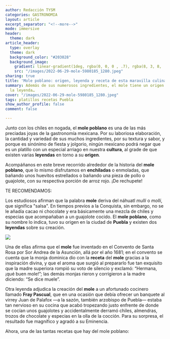 ```yaml
---
author: Redacción TYSM
categories: GASTRONOMIA
layout: article
excerpt_separator: "<!--more-->"
mode: immersive
header:
  theme: dark
article_header:
  type: overlay
  theme: dark
  background_color: "#203028"
  background_image:
    gradient: linear-gradient(1deg, rgba(0, 0, 0 , .7), rgba(8, 3, 8, .9))
    src: "/images/2022-06-29-mole-5980185_1280.jpeg"
sharing: true
title: 'Mole poblano: origen, leyenda y receta de esta maravilla culinaria'
summary: Además de sus numerosos ingredientes, el mole tiene un origen anclado en
  la leyenda…
cover: "/images/2022-06-29-mole-5980185_1280.jpeg"
tags: platillos recetas Puebla
show_author_profile: false
comment: false

---
```

Junto con los chiles en nogada, el **mole poblano** es una de las más preciadas joyas de la gastronomía mexicana. Por su laboriosa elaboración, la cantidad y variedad de sus muchos ingredientes, por su textura y sabor, y porque es sinónimo de fiesta y jolgorio, ningún mexicano podrá negar que es un platillo con un especial arriago en nuestra **cultura**, al grade de que existen varias **leyendas** en torno a su **origen**.

Acompáñanos en este breve recorrido alrededor de la historia del **mole poblano**, que lo mismo disfrutamos en **enchiladas** o enmoladas, que bañando unos huevitos estrellados o bañando una pieza de pollo o guajolote, con su respectiva porción de arroz rojo. ¡De rechupete!

TE RECOMENDAMOS:

Los estudiosos afirman que la palabra **mole** deriva del náhuatl _mulli_ o _molli_, que significa "salsa". En tiempos previos a la Conquista, sin embargo, no se le añadía cacao ni chocolate y era básicamente una mezcla de chiles y especias que acompañaban a un guajolote cocido. El **mole poblano**, como su nombre lo indica, tuvo su origen en la ciudad de **Puebla** y existen dos **leyendas** sobre su creación.

![](https://upload.wikimedia.org/wikipedia/commons/thumb/e/e0/Comidas_de_m%C3%A9xico_02.jpg/768px-Comidas_de_m%C3%A9xico_02.jpg)

Una de ellas afirma que el **mole** fue inventado en el Convento de Santa Rosa por Sor Andrea de la Asunción, allá por el año 1681; en el convento se cuenta que la monja dominica dio con la **receta** del **mole** gracias a la inspiración divina, y que el aroma que surgió al prepararlo fue tan exquisito que la madre superiora rompió su voto de silencio y exclamó: “Hermana, ¡qué buen mole!”; las demás monjas rieron y corrigieron a la madre diciendo: “Se dice muele”.

Otra leyenda adjudica la creación del **mole** a un afortunado cocinero llamado **Fray Pascual**, que en una ocasión que debía ofrecer un banquete al virrey Juan de Palafox —a la sazón, también arzobispo de Puebla— estaba tan nervioso en su cocina que acabó tropezando justo enfrente de donde se cocían unos guajolotes y accidentalmente derramó chiles, almendras, trozos de chocolate y especias en la olla de la cocción. Para su sorpresa, el resultado fue magnífico y agradó a su Eminencia.

Ahora, una de las tantas recetas que hay del mole poblano: